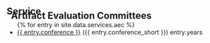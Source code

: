<h2 id="services" style="margin: 2px 0px -15px;">Service</h2>

<h2 style="margin:0 10px 0;">Artifact Evaluation Committees</h4>
<ul style="margin: 0 0 5px;">
  {% for entry in site.data.services.aec %}
  <li><a href="{{ entry.link }}"><autocolor>{{ entry.conference }}</autocolor></a> ({{ entry.conference_short }}) entry.years
</ul>